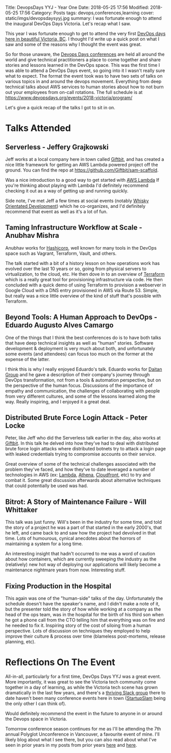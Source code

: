 Title: DevopsDays YYJ - Year One
Date: 2018-05-25 17:56
Modified: 2018-05-25 17:56
Category: Posts
tags: devops,conferences,learning
cover: static/imgs/devopsdaysyyj.jpg
summary: I was fortunate enough to attend the inaugural DevOps Days Victoria.  Let's recap what I saw.

This year I was fortunate enough to get to attend the very first
[DevOps days here in beautiful Victoria, BC](https://www.devopsdays.org/events/2018-victoria/welcome/).
I thought I'd write up a quick post on what I saw and some of the reasons why I thought the event was great.

So for those unaware, the [Devops Days conferences](https://www.devopsdays.org/) are held all
around the world and give technical practitioners a place to come together and share stories and lessons
learned in the DevOps space.  This was the first time I was able to attend a DevOps Days event, so going into it I
wasn't really sure what to expect.  The format the event took was to have two sets of talks on various
topics in and around the devops movement.  Everything from deep technical talks about AWS services to
human stories about how to not burn out your employees from on-call rotations.  The full schedule is at
<https://www.devopsdays.org/events/2018-victoria/program/>

Let's give a quick recap of the talks I got to sit in on.

# Talks Attended

## Serverless - Jeffery Grajkowski

Jeff works at a local company here in town called [Giftbit](https://giftbit.com), and has created a
nice little framework for getting an AWS Lambda powered project off the ground.  You can find the repo
at <https://github.com/Giftbit/sam-scaffold>.

Was a nice introduction to a good way to get started with [AWS Lambda](https://aws.amazon.com/lambda/)
If you're thinking about playing with Lambda I'd definitely recommend checking it out as a way of
getting up and running quickly.

Side note, I've met Jeff a few times at social events (notably
[Whisky Orientated Development](https://whiskydev.com/)) which he
co-organizes, and I'd definitely recommend that event as well as it's a lot of fun.

## Taming Infrastructure Workflow at Scale - Anubhav Mishra

Anubhav works for [Hashicorp](https://www.hashicorp.com), well known for many tools in the DevOps
space such as Vagrant, Terraform, Vault, and others.

The talk started with a bit of a history lesson on how operations work has evolved over the last
10 years or so, going from physical servers to virtualization, to the cloud, etc.  He then dove
in to an overview of [Terraform](https://www.terraform.io/) which is a really great tool for provisioning
infrastructure via code.  He then concluded with a quick demo of using Terraform to provision a
webserver in Google Cloud with a DNS entry provisioned in AWS via Route 53.  Simple, but really
was a nice little overview of the kind of stuff that's possible with Terraform.

## Beyond Tools: A Human Approach to DevOps - Eduardo Augusto Alves Camargo

One of the things that I think the best conferences do is to have both talks that have deep
technical insights as well as "human" stories.  Software development & deployment is very much
about both, and unfortunately some events (and attendees) can focus too much on the former at
the expense of the latter.

I think this is why I really enjoyed Eduardo's talk.  Eduardo works for
[Daitan Group](https://www.daitangroup.com)
and he gave a description of their company's journey through DevOps transformation, not from
a tools & automation perspective, but on the perspective of the human focus.  Discussions of
the importance of empathy and communication, the challenges of collaborating with people from
very different cultures, and some of the lessons learned along the way.  Really inspiring,
and I enjoyed it a great deal.

## Distributed Brute Force Login Attack - Peter Locke

Peter, like Jeff who did the Serverless talk earlier in the day, also works at
[Giftbit](https://www.giftbit.com).  In this talk he delved into how they've had to deal with
distributed brute force login attacks where distributed botnets try to attack a login page
with leaked credentials trying to compromise accounts on their service.

Great overview of some of the technical challenges associated with the problem they've faced,
and how they've to date leveraged a number of technologies in AWS (ex:
[Lambda](https://aws.amazon.com/lambda/),
[Athena](https://aws.amazon.com/athena/),
[Cloudfront](https://aws.amazon.com/cloudfront/), etc)
to try and combat it.  Some great discussion afterwards about alternative techniques that
could potentially be used was had.

## Bitrot: A Story of Maintenance Failure - Will Whittaker

This talk was just funny.  Will's been in the industry for some time, and told the story
of a project he was a part of that started in the early 2000's, that he left, and came back
to and saw how the project had devolved in that time.  Lots of humourous, cynical anecdotes
about the horrors of maintaining a system for a long time.

An interesting insight that hadn't occurred to me was a word of caution about how containers,
which are currently sweeping the industry as the (relatively) new hot way of deploying our
applications will likely become a maintenance nightmare years from now.  Interesting stuff.

## Fixing Production in the Hospital

This again was one of the "human-side" talks of the day.  Unfortunately the schedule doesn't
have the speaker's name, and I didn't make a note of it, but the presenter told the story of
how while working at a company as the head of the ops team, was in the hospital for the birth
of his third son when he got a phone call from the CTO telling him that everything was on
fire and he needed to fix it.  Inspiring story of the cost of siloing from a human perspective.
Lots of discussion on techniques they employed to help improve their culture & process over
time (blameless post-mortems, release planning, etc).

# Reflections On The Event

All-in-all, particularly for a first time, DevOps Days YYJ was a great event.  More importantly,
it was great to see the Victoria tech community come together in a day of learning, as while
the Victoria tech scene has grown dramatically in the last few years, and there's a
[thriving Slack group](https://joinyyjtechslack.herokuapp.com/)
there to date haven't been many conference events
here in town ([StartupSlam](https://www.startupslam.io/) being the only other I can think of).

Would definitely recommend the event in the future to anyone in or around the Devops space
in Victoria.

Tomorrow conference season continues for me as I'll be attending the 7th annual
Polyglot Unconference in Vancouver, a favourite event of mine.  I'll likely blog about what
I see there, but you can also read about what I've seen in prior years in my posts from
prior years [here]({filename}/polyglotconf-2012.md) and [here]({filename}/polyglotconf-2017.md).
